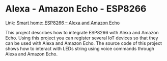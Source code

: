 # Alexa - Amazon Echo - ESP8266

Link: [Smart home: ESP8266 – Alexa and Amazon Echo](https://www.survivingwithandroid.com/2019/07/smart-home-esp8266-alexa-amazon-echo.html)

This project describes how to integrate ESP8266 with Alexa and Amazon Echo. Using this project you can register several IoT devices so that they can be used with Alexa and Amazon Echo.
The source code of this project shows how to interact with LEDs string using voice commands through Alexa and Amazon Echo.


